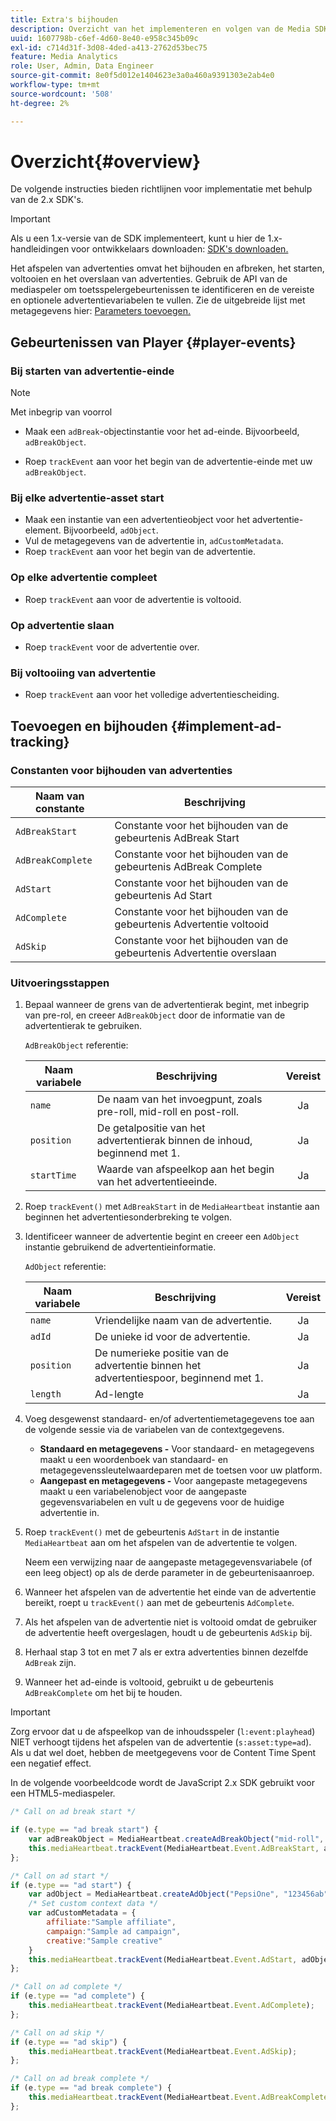 ```yaml
---
title: Extra's bijhouden
description: Overzicht van het implementeren en volgen van de Media SDK.
uuid: 1607798b-c6ef-4d60-8e40-e958c345b09c
exl-id: c714d31f-3d08-4ded-a413-2762d53bec75
feature: Media Analytics
role: User, Admin, Data Engineer
source-git-commit: 8e0f5d012e1404623e3a0a460a9391303e2ab4e0
workflow-type: tm+mt
source-wordcount: '508'
ht-degree: 2%

---
```


# Overzicht{#overview}

De volgende instructies bieden richtlijnen voor implementatie met behulp van de 2.x SDK&#39;s.

>[!IMPORTANT]
>
>Als u een 1.x-versie van de SDK implementeert, kunt u hier de 1.x-handleidingen voor ontwikkelaars downloaden: [SDK&#39;s downloaden.](/help/sdk-implement/download-sdks.md)

Het afspelen van advertenties omvat het bijhouden en afbreken, het starten, voltooien en het overslaan van advertenties. Gebruik de API van de mediaspeler om toetsspelergebeurtenissen te identificeren en de vereiste en optionele advertentievariabelen te vullen. Zie de uitgebreide lijst met metagegevens hier: [Parameters toevoegen.](/help/metrics-and-metadata/ad-parameters.md)

## Gebeurtenissen van Player {#player-events}


### Bij starten van advertentie-einde

>[!NOTE]
>Met inbegrip van voorrol

* Maak een `adBreak`-objectinstantie voor het ad-einde. Bijvoorbeeld, `adBreakObject`.

* Roep `trackEvent` aan voor het begin van de advertentie-einde met uw `adBreakObject`.

### Bij elke advertentie-asset start

* Maak een instantie van een advertentieobject voor het advertentie-element. Bijvoorbeeld, `adObject`.
* Vul de metagegevens van de advertentie in, `adCustomMetadata`.
* Roep `trackEvent` aan voor het begin van de advertentie.

### Op elke advertentie compleet

* Roep `trackEvent` aan voor de advertentie is voltooid.

### Op advertentie slaan

* Roep `trackEvent` voor de advertentie over.

### Bij voltooiing van advertentie

* Roep `trackEvent` aan voor het volledige advertentiescheiding.

## Toevoegen en bijhouden {#implement-ad-tracking}

### Constanten voor bijhouden van advertenties

| Naam van constante | Beschrijving   |
|---|---|
| `AdBreakStart` | Constante voor het bijhouden van de gebeurtenis AdBreak Start |
| `AdBreakComplete` | Constante voor het bijhouden van de gebeurtenis AdBreak Complete |
| `AdStart` | Constante voor het bijhouden van de gebeurtenis Ad Start |
| `AdComplete` | Constante voor het bijhouden van de gebeurtenis Advertentie voltooid |
| `AdSkip` | Constante voor het bijhouden van de gebeurtenis Advertentie overslaan |

### Uitvoeringsstappen

1. Bepaal wanneer de grens van de advertentierak begint, met inbegrip van pre-rol, en creeer `AdBreakObject` door de informatie van de advertentierak te gebruiken.

   `AdBreakObject` referentie:

   | Naam variabele | Beschrijving | Vereist |
   | --- | --- | :---: |
   | `name` | De naam van het invoegpunt, zoals pre-roll, mid-roll en post-roll. | Ja |
   | `position` | De getalpositie van het advertentierak binnen de inhoud, beginnend met 1. | Ja |
   | `startTime` | Waarde van afspeelkop aan het begin van het advertentieeinde. | Ja |

1. Roep `trackEvent()` met `AdBreakStart` in de `MediaHeartbeat` instantie aan beginnen het advertentiesonderbreking te volgen.

1. Identificeer wanneer de advertentie begint en creeer een `AdObject` instantie gebruikend de advertentieinformatie.

   `AdObject` referentie:

   | Naam variabele | Beschrijving | Vereist |
   | --- | --- | :---: |
   | `name` | Vriendelijke naam van de advertentie. | Ja |
   | `adId` | De unieke id voor de advertentie. | Ja |
   | `position` | De numerieke positie van de advertentie binnen het advertentiespoor, beginnend met 1. | Ja |
   | `length` | Ad-lengte | Ja |

1. Voeg desgewenst standaard- en/of advertentiemetagegevens toe aan de volgende sessie via de variabelen van de contextgegevens.

   * **Standaard en metagegevens -** Voor standaard- en metagegevens maakt u een woordenboek van standaard- en metagegevenssleutelwaardeparen met de toetsen voor uw platform.
   * **Aangepast en metagegevens -** Voor aangepaste metagegevens maakt u een variabelenobject voor de aangepaste gegevensvariabelen en vult u de gegevens voor de huidige advertentie in.

1. Roep `trackEvent()` met de gebeurtenis `AdStart` in de instantie `MediaHeartbeat` aan om het afspelen van de advertentie te volgen.

   Neem een verwijzing naar de aangepaste metagegevensvariabele (of een leeg object) op als de derde parameter in de gebeurtenisaanroep.

1. Wanneer het afspelen van de advertentie het einde van de advertentie bereikt, roept u `trackEvent()` aan met de gebeurtenis `AdComplete`.

1. Als het afspelen van de advertentie niet is voltooid omdat de gebruiker de advertentie heeft overgeslagen, houdt u de gebeurtenis `AdSkip` bij.
1. Herhaal stap 3 tot en met 7 als er extra advertenties binnen dezelfde `AdBreak` zijn.
1. Wanneer het ad-einde is voltooid, gebruikt u de gebeurtenis `AdBreakComplete` om het bij te houden.

>[!IMPORTANT]
>
>Zorg ervoor dat u de afspeelkop van de inhoudsspeler (`l:event:playhead`) NIET verhoogt tijdens het afspelen van de advertentie (`s:asset:type=ad`). Als u dat wel doet, hebben de meetgegevens voor de Content Time Spent een negatief effect.

In de volgende voorbeeldcode wordt de JavaScript 2.x SDK gebruikt voor een HTML5-mediaspeler.

```js
/* Call on ad break start */

if (e.type == "ad break start") {
    var adBreakObject = MediaHeartbeat.createAdBreakObject("mid-roll", 2, 500);
    this.mediaHeartbeat.trackEvent(MediaHeartbeat.Event.AdBreakStart, adBreakObject);
};

/* Call on ad start */
if (e.type == "ad start") {
    var adObject = MediaHeartbeat.createAdObject("PepsiOne", "123456ab", 1, 30);
    /* Set custom context data */
    var adCustomMetadata = {
        affiliate:"Sample affiliate",
        campaign:"Sample ad campaign",
        creative:"Sample creative"
    }
    this.mediaHeartbeat.trackEvent(MediaHeartbeat.Event.AdStart, adObject, adCustomMetadata);
};

/* Call on ad complete */
if (e.type == "ad complete") {
    this.mediaHeartbeat.trackEvent(MediaHeartbeat.Event.AdComplete);
};

/* Call on ad skip */
if (e.type == "ad skip") {
    this.mediaHeartbeat.trackEvent(MediaHeartbeat.Event.AdSkip);
};

/* Call on ad break complete */
if (e.type == "ad break complete") {
    this.mediaHeartbeat.trackEvent(MediaHeartbeat.Event.AdBreakComplete);
};
```

